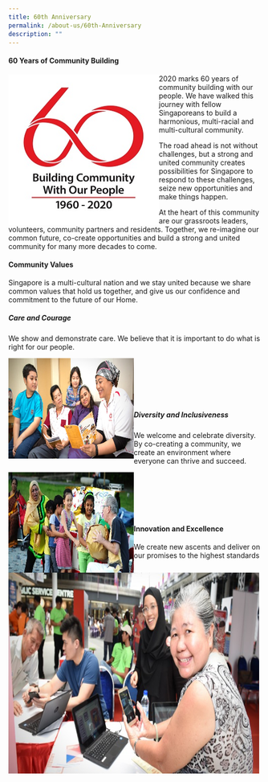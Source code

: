 ```yaml
---
title: 60th Anniversary
permalink: /about-us/60th-Anniversary
description: ""
---
```

#### **60 Years of Community Building**


<img style="height:300px;width:300px" align="left" src="/images/About%20Us/60th%20Anniversary/pa60-logo-high-res462929700a1d6b0c895eff0000f6c7a3.jpg">
2020 marks 60 years of community building with our people. We have walked this journey with fellow Singaporeans to build a harmonious, multi-racial and multi-cultural community.

The road ahead is not without challenges, but a strong and united community creates possibilities for Singapore to respond to these challenges, seize new opportunities and make things happen.

At the heart of this community are our grassroots leaders, volunteers, community partners and residents. Together, we re-imagine our common future, co-create opportunities and build a strong and united community for many more decades to come.

#### **Community Values**
Singapore is a multi-cultural nation and we stay united because we share common values that hold us together, and give us our confidence and commitment to the future of our Home.

##### Care and Courage

We show and demonstrate care. We believe that it is important to do what is right for our people.

<img style="height:200px;width:250px" align="left" src="/images/About%20Us/60th%20Anniversary/Care%20and%20Courage.jpg"><br><br><br><br><br>


##### Diversity and Inclusiveness

We welcome and celebrate diversity. By co-creating a community, we create an environment where everyone can thrive and succeed.

<img style="height:200px;width:250px" align="left" src="/images/About%20Us/60th%20Anniversary/Diversity%20and%20Inclusiveness.jpg"><br><br><br><br><br>


#### Innovation and Excellence

We create new ascents and deliver on our promises to the highest standards
<img style="height:400px;width:500px"  src="/images/About%20Us/60th%20Anniversary/Innovation%20and%20Excellence.jpg">